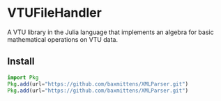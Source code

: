 # VTUFileHandler
A VTU library in the Julia language that implements an algebra for basic mathematical operations on VTU data.

## Install

```julia
import Pkg
Pkg.add(url="https://github.com/baxmittens/XMLParser.git")
Pkg.add(url="https://github.com/baxmittens/XMLParser.git")
```
